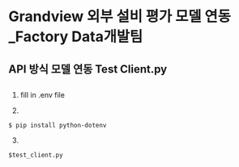 # Grandview 외부 설비 평가 모델 연동_Factory Data개발팀


## API 방식 모델 연동 Test Client.py
##
1. fill in .env file


2. 
```
$ pip install python-dotenv
```

3. 
```
$test_client.py
```

